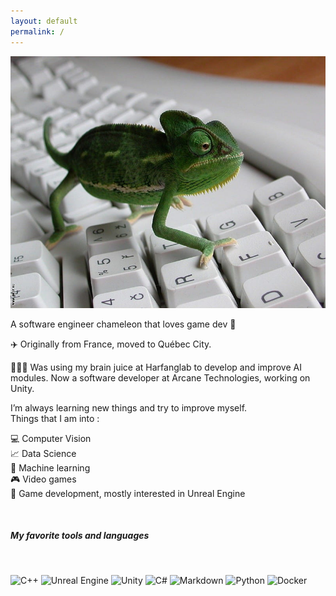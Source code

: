 ```yaml
---
layout: default
permalink: /
---
```



<div class="row justify-content-center align-items-center p-4">
<div class="col-lg-4 col-md-6 text-center mt-4">


<div id="container" class="my-2">
      <div id="element">
        <img src="assets/images/chameleon.jpg" alt="portfolYOU" class="circle-image wow  zoomIn animated" data-wow-delay=".1s" style="visibility: visible; animation-delay: 0.1s; animation-name: zoomIn;">
      </div>
    </div>

<!-- Fine Circle Responsive Image -->
<div id="catch_phrase">
<p class="wow animated slideInUp" data-wow-delay=".15s"> A software engineer  <span class="rainbow-text">chameleon</span> that loves game dev 🦎</p>
</div>
</div>
</div>

✈️ Originally from France, moved to Québec City.

🙋🏻‍♀️ Was using my brain juice at Harfanglab to develop and improve AI modules. Now a software developer at Arcane Technologies, working on Unity.

I’m always learning new things and try to improve myself.\
Things that I am into :

💻 Computer Vision\
📈 Data Science\
🧠 Machine learning\
🎮 Video games\
🔧 Game development, mostly interested in Unreal Engine

<br/>

##### My favorite tools and languages

<br/>

![C++](https://img.shields.io/badge/c++-%2300599C.svg?style=for-the-badge&logo=c%2B%2B&logoColor=white)
![Unreal Engine](https://img.shields.io/badge/unrealengine-%23313131.svg?style=for-the-badge&logo=unrealengine&logoColor=white)
![Unity](https://img.shields.io/badge/unity-%23000000.svg?style=for-the-badge&logo=unity&logoColor=white)
![C#](https://img.shields.io/badge/c%23-%23239120.svg?style=for-the-badge&logo=c-sharp&logoColor=white)
![Markdown](https://img.shields.io/badge/markdown-%23000000.svg?style=for-the-badge&logo=markdown&logoColor=white)
![Python](https://img.shields.io/badge/python-3670A0?style=for-the-badge&logo=python&logoColor=ffdd54)
![Docker](https://img.shields.io/badge/docker-%230db7ed.svg?style=for-the-badge&logo=docker&logoColor=white)
